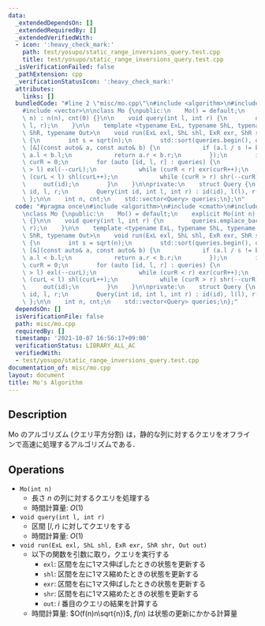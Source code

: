 ```yaml
---
data:
  _extendedDependsOn: []
  _extendedRequiredBy: []
  _extendedVerifiedWith:
  - icon: ':heavy_check_mark:'
    path: test/yosupo/static_range_inversions_query.test.cpp
    title: test/yosupo/static_range_inversions_query.test.cpp
  _isVerificationFailed: false
  _pathExtension: cpp
  _verificationStatusIcon: ':heavy_check_mark:'
  attributes:
    links: []
  bundledCode: "#line 2 \"misc/mo.cpp\"\n#include <algorithm>\n#include <cmath>\n\
    #include <vector>\n\nclass Mo {\npublic:\n    Mo() = default;\n    explicit Mo(int\
    \ n) : n(n), cnt(0) {}\n\n    void query(int l, int r) {\n        queries.emplace_back(cnt++,\
    \ l, r);\n    }\n\n    template <typename ExL, typename ShL, typename ExR, typename\
    \ ShR, typename Out>\n    void run(ExL exl, ShL shl, ExR exr, ShR shr, Out out)\
    \ {\n        int s = sqrt(n);\n        std::sort(queries.begin(), queries.end(),\
    \ [&](const auto& a, const auto& b) {\n            if (a.l / s != b.l / s) return\
    \ a.l < b.l;\n            return a.r < b.r;\n        });\n        int curL = 0,\
    \ curR = 0;\n        for (auto [id, l, r] : queries) {\n            while (curL\
    \ > l) exl(--curL);\n            while (curR < r) exr(curR++);\n            while\
    \ (curL < l) shl(curL++);\n            while (curR > r) shr(--curR);\n       \
    \     out(id);\n        }\n    }\n\nprivate:\n    struct Query {\n        int\
    \ id, l, r;\n        Query(int id, int l, int r) : id(id), l(l), r(r) {}\n   \
    \ };\n\n    int n, cnt;\n    std::vector<Query> queries;\n};\n"
  code: "#pragma once\n#include <algorithm>\n#include <cmath>\n#include <vector>\n\
    \nclass Mo {\npublic:\n    Mo() = default;\n    explicit Mo(int n) : n(n), cnt(0)\
    \ {}\n\n    void query(int l, int r) {\n        queries.emplace_back(cnt++, l,\
    \ r);\n    }\n\n    template <typename ExL, typename ShL, typename ExR, typename\
    \ ShR, typename Out>\n    void run(ExL exl, ShL shl, ExR exr, ShR shr, Out out)\
    \ {\n        int s = sqrt(n);\n        std::sort(queries.begin(), queries.end(),\
    \ [&](const auto& a, const auto& b) {\n            if (a.l / s != b.l / s) return\
    \ a.l < b.l;\n            return a.r < b.r;\n        });\n        int curL = 0,\
    \ curR = 0;\n        for (auto [id, l, r] : queries) {\n            while (curL\
    \ > l) exl(--curL);\n            while (curR < r) exr(curR++);\n            while\
    \ (curL < l) shl(curL++);\n            while (curR > r) shr(--curR);\n       \
    \     out(id);\n        }\n    }\n\nprivate:\n    struct Query {\n        int\
    \ id, l, r;\n        Query(int id, int l, int r) : id(id), l(l), r(r) {}\n   \
    \ };\n\n    int n, cnt;\n    std::vector<Query> queries;\n};"
  dependsOn: []
  isVerificationFile: false
  path: misc/mo.cpp
  requiredBy: []
  timestamp: '2021-10-07 16:56:17+09:00'
  verificationStatus: LIBRARY_ALL_AC
  verifiedWith:
  - test/yosupo/static_range_inversions_query.test.cpp
documentation_of: misc/mo.cpp
layout: document
title: Mo's Algorithm
---
```


## Description

Mo のアルゴリズム (クエリ平方分割) は，静的な列に対するクエリをオフラインで高速に処理するアルゴリズムである．

## Operations

- `Mo(int n)`
    - 長さ $n$ の列に対するクエリを処理する
    - 時間計算量: $O(1)$
- `void query(int l, int r)`
    - 区間 $[l, r)$ に対してクエリをする
    - 時間計算量: $O(1)$
- `void run(ExL exl, ShL shl, ExR exr, ShR shr, Out out)`
    - 以下の関数を引数に取り，クエリを実行する
        - `exl`: 区間を左に1マス伸ばしたときの状態を更新する
        - `shl`: 区間を左に1マス縮めたときの状態を更新する
        - `exr`: 区間を右に1マス伸ばしたときの状態を更新する
        - `shr`: 区間を右に1マス縮めたときの状態を更新する
        - `out`: $i$ 番目のクエリの結果を計算する
    - 時間計算量: $O(f(n)n\sqrt{n})$, $f(n)$ は状態の更新にかかる計算量
